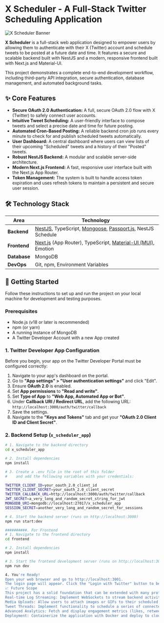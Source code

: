 # X Scheduler - A Full-Stack Twitter Scheduling Application

![X Scheduler Banner](https://raw.githubusercontent.com/Ayushfeedtrends/x_scheduler_app/master/x-scheduler-banner.png)

**X Scheduler** is a full-stack web application designed to empower users by allowing them to authenticate with their X (Twitter) account and schedule tweets to be posted at a future date and time. It features a secure and scalable backend built with NestJS and a modern, responsive frontend built with Next.js and Material-UI.

This project demonstrates a complete end-to-end development workflow, including third-party API integration, secure authentication, database management, and automated background tasks.

## ✨ Core Features

- **Secure OAuth 2.0 Authentication:** A full, secure OAuth 2.0 flow with X (Twitter) to safely connect user accounts.
- **Intuitive Tweet Scheduling:** A user-friendly interface to compose tweets and select a precise date and time for future posting.
- **Automated Cron-Based Posting:** A reliable backend cron job runs every minute to check for and publish scheduled tweets automatically.
- **User Dashboard:** A central dashboard where users can view lists of their upcoming "Scheduled" tweets and a history of their "Posted" tweets.
- **Robust NestJS Backend:** A modular and scalable server-side architecture.
- **Modern Next.js Frontend:** A fast, responsive user interface built with the Next.js App Router.
- **Token Management:** The system is built to handle access token expiration and uses refresh tokens to maintain a persistent and secure user session.

## 🛠️ Technology Stack

| Area      | Technology                                                                                                    |
|-----------|---------------------------------------------------------------------------------------------------------------|
| **Backend**   | [NestJS](https://nestjs.com/), TypeScript, [Mongoose](https://mongoosejs.com/), [Passport.js](http://www.passportjs.org/), NestJS Schedule |
| **Frontend**  | [Next.js](https://nextjs.org/) (App Router), TypeScript, [Material-UI (MUI)](https://mui.com/), Emotion      |
| **Database**  | MongoDB                                                                                                       |
| **DevOps**    | Git, npm, Environment Variables                                                                               |

## 🚀 Getting Started

Follow these instructions to set up and run the project on your local machine for development and testing purposes.

### Prerequisites

- Node.js (v18 or later is recommended)
- npm (or yarn)
- A running instance of MongoDB
- A Twitter Developer Account with a new App created

### 1. Twitter Developer App Configuration

Before you begin, your app on the Twitter Developer Portal must be configured correctly:
1.  Navigate to your app's dashboard on the portal.
2.  Go to **"App settings" > "User authentication settings"** and click "Edit".
3.  Ensure **OAuth 2.0** is enabled.
4.  Set **App permissions** to **"Read and write"**.
5.  Set **Type of App** to **"Web App, Automated App or Bot"**.
6.  Under **Callback URI / Redirect URL**, add the following URL: `http://localhost:3000/auth/twitter/callback`
7.  Save the settings.
8.  Navigate to the **"Keys and Tokens"** tab and get your **"OAuth 2.0 Client ID and Client Secret"**.

### 2. Backend Setup (`x_scheduler_app`)

```bash
# 1. Navigate to the backend directory
cd x_scheduler_app

# 2. Install dependencies
npm install

# 3. Create a .env file in the root of this folder
#    and add the following variables with your credentials:

TWITTER_CLIENT_ID=your_oauth_2.0_client_id
TWITTER_CLIENT_SECRET=your_oauth_2.0_client_secret
TWITTER_CALLBACK_URL=http://localhost:3000/auth/twitter/callback
JWT_SECRET=a_very_long_and_random_secret_string_for_jwt
MONGODB_URI=mongodb://localhost:27017/x_scheduler_app
SESSION_SECRET=another_very_long_and_random_secret_for_sessions

# 4. Start the backend server (runs on http://localhost:3000)
npm run start:dev

##########. For Frontend
# 1. Navigate to the frontend directory
cd frontend

# 2. Install dependencies
npm install

# 3. Start the frontend development server (runs on http://localhost:3001)
npm run dev

4. You're Ready!
Open your web browser and go to http://localhost:3001.
The login page will appear. Click the "Login with Twitter" button to begin.
📈 Future Scope
This project has a solid foundation that can be extended with many professional features:
Real-time Log Streaming: Implement WebSockets to stream backend activity to the UI.
Media Uploads: Allow users to attach images or GIFs to their scheduled tweets.
Tweet Threads: Implement functionality to schedule a series of connected tweets.
Advanced Analytics: Fetch and display engagement metrics (likes, retweets) for posted tweets.
Deployment: Containerize the application with Docker and deploy to cloud services like Render, Fly.io, or AWS.
